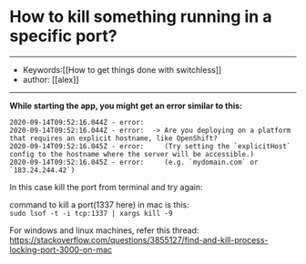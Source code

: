 # How to kill something running in a specific port?
---
- Keywords:[[How to get things done with switchless]]
- author: [[alex]]
---

**While starting the app, you might get an error similar to this:**  

```020-09-14T09:52:16.044Z - error:  -> Is something else already running on port 1337 ?
2020-09-14T09:52:16.044Z - error: 
2020-09-14T09:52:16.044Z - error:  -> Are you deploying on a platform that requires an explicit hostname, like OpenShift?
2020-09-14T09:52:16.045Z - error:     (Try setting the `explicitHost` config to the hostname where the server will be accessible.)
2020-09-14T09:52:16.045Z - error:     (e.g. `mydomain.com` or `183.24.244.42`)

```

In this case kill the port from terminal and try again:

command to kill a port(1337 here) in mac is this:  
`sudo lsof -t -i tcp:1337 | xargs kill -9`  
  
For windows and linux machines, refer this thread: https://stackoverflow.com/questions/3855127/find-and-kill-process-locking-port-3000-on-mac


